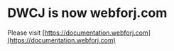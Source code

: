 # DWCJ is now webforj.com
Please visit [https://documentation.webforj.com](https://documentation.webforj.com)

